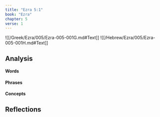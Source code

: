 ```yaml
---
title: "Ezra 5:1"
book: "Ezra"
chapter: 5
verse: 1
---
```

![[/Greek/Ezra/005/Ezra-005-001G.md#Text]]
![[/Hebrew/Ezra/005/Ezra-005-001H.md#Text]]

## Analysis

#### Words

#### Phrases

#### Concepts

## Reflections
